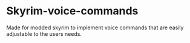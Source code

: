 # Skyrim-voice-commands
Made for modded skyrim to implement voice commands that are easily adjustable to the users needs.
